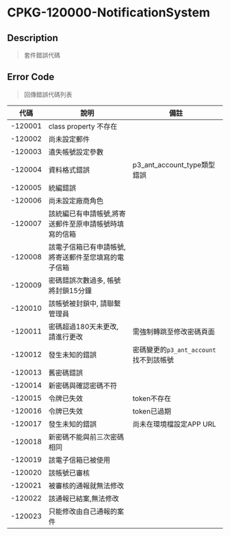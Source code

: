 # CPKG-120000-NotificationSystem

## Description

> 套件錯誤代碼

## Error Code

> 回傳錯誤代碼列表

| 代碼    | 說明                                  | 備註                   |
|--------|---------------------------------------|------------------------|
| -120001 | class property 不存在                  |                        |
| -120002 | 尚未設定郵件              |                        |
| -120003 | 遺失帳號設定參數              |                        |
| -120004 | 資料格式錯誤              | p3_ant_account_type類型錯誤                      |
| -120005 | 統編錯誤              |                       |
| -120006 | 尚未設定廠商角色              |                       |
| -120007 | 該統編已有申請帳號,將寄送郵件至原申請帳號時填寫的信箱              |                       |
| -120008 | 該電子信箱已有申請帳號,將寄送郵件至您填寫的電子信箱              |                       |
| -120009 | 密碼錯誤次數過多, 帳號將封鎖15分鐘              |                       |
| -120010 | 該帳號被封鎖中, 請聯繫管理員              |                       |
| -120011 | 密碼超過180天未更改, 請進行更改              | 需強制轉跳至修改密碼頁面            |
| -120012 | 發生未知的錯誤              | 密碼變更的```p3_ant_account```找不到該帳號            |
| -120013 | 舊密碼錯誤              |           |
| -120014 | 新密碼與確認密碼不符              |           |
| -120015 | 令牌已失效              | token不存在          |
| -120016 | 令牌已失效              | token已過期          |
| -120017 | 發生未知的錯誤              | 尚未在環境檔設定APP URL          |
| -120018 | 新密碼不能與前三次密碼相同              |           |
| -120019 | 該電子信箱已被使用              |           |
| -120020 | 該帳號已審核              |           |
| -120021 | 被審核的通報就無法修改              |           |
| -120022 | 該通報已結案,無法修改              |           |
| -120023 | 只能修改由自己通報的案件              |           |
